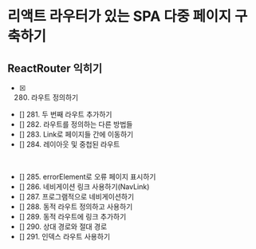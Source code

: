# 리액트 라우터가 있는 SPA 다중 페이지 구축하기

## ReactRouter 익히기

- [x] 280. 라우트 정의하기
- [] 281. 두 번째 라우트 추가하기
- [] 282. 라우트를 정의하는 다른 방법들
- [] 283. Link로 페이지들 간에 이동하기
- [] 284. 레이아웃 및 중첩된 라우트

<br/>

- [] 285. errorElement로 오류 페이지 표시하기
- [] 286. 네비게이션 링크 사용하기(NavLink)
- [] 287. 프로그램적으로 네비게이션하기
- [] 288. 동적 라우트 정의하고 사용하기
- [] 289. 동적 라우트에 링크 추가하기
- [] 290. 상대 경로와 절대 경로
- [] 291. 인덱스 라우트 사용하기
